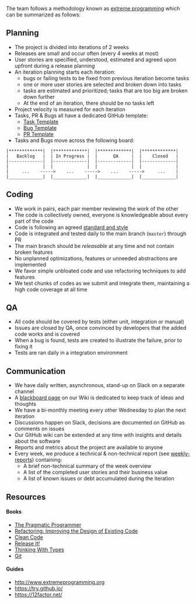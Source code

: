 The team follows a methodology known as [extreme programming][xp] which can be summarized as follows:

## Planning

- The project is divided into iterations of 2 weeks
- Releases are small and occur often (every 4 weeks at most)
- User stories are specified, understood, estimated and agreed upon upfront during a release planning
- An iteration planning starts each iteration:
    - bugs or failing tests to be fixed from previous iteration become tasks
    - one or more user stories are selected and broken down into tasks 
    - tasks are estimated and prioritized; tasks that are too big are broken down further
    - At the end of an iteration, there should be no tasks left 
- Project velocity is measured for each iteration
- Tasks, PR & Bugs all have a dedicated GitHub template:
    - [Task Template](https://github.com/input-output-hk/cardano-wallet/blob/master/.github/ISSUE_TEMPLATE/task.md)
    - [Bug Template](https://github.com/input-output-hk/cardano-wallet/blob/master/.github/ISSUE_TEMPLATE/bug.md)
    - [PR Template](https://github.com/input-output-hk/cardano-wallet/blob/master/.github/PULL_REQUEST_TEMPLATE.md)
- Tasks and Bugs move across the following board:

```
|*************|  |*************|  |*************|  |*************|
|   Backlog   |  | In Progress |  |      QA     |  |    Closed   |
|-------------|  |-------------|  |-------------|  |-------------|
|             |  |             |  |             |  |             |
|     ...    ----->    ...    ----->    ...    ----->     ...    |
|_____________|  |_____________|  |_____________|  |_____________|
```


## Coding

- We work in pairs, each pair member reviewing the work of the other
- The code is collectively owned, everyone is knowledgeable about every part of the code
- Code is following an agreed [standard and style][styleguide]
- Code is integrated and tested daily to the main branch (`master`) through PR
- The main branch should be _releasable_ at any time and not contain broken features
- No unplanned optimizations, features or unneeded abstractions are implemented
- We favor simple unbloated code and use refactoring techniques to add features 
- We test chunks of codes as we submit and integrate them, maintaining a high code coverage at all time

## QA 

- All code should be covered by tests (either unit, integration or manual) 
- Issues are closed by QA, once convinced by developers that the added code works and is covered
- When a bug is found, tests are created to illustrate the failure, prior to fixing it
- Tests are ran daily in a integration environment


## Communication

- We have daily written, asynchronous, stand-up on Slack on a separate channel
- A [blackboard page][blackboard] on our Wiki is dedicated to keep track of ideas and thoughts
- We have a bi-monthly meeting every other Wednesday to plan the next iteration
- Discussions happen on Slack, decisions are documented on GitHub as comments on issues
- Our GitHub wiki can be extended at any time with insights and details about the software
- Reports and metrics about the project are available to anyone
- Every week, we produce a technical & non-technical report (see [weekly-reports](https://github.com/input-output-hk/cardano-wallet/tree/weekly-reports)) containing:
    - A brief non-technical summary of the week overview
    - A list of the completed user stories and their business value
    - A list of known issues or debt accumulated during the iteration

## Resources

#### Books

- [The Pragmatic Programmer](https://www.amazon.com/Pragmatic-Programmer-Journeyman-Master/dp/020161622X/) 
- [Refactoring: Improving the Design of Existing Code](https://www.amazon.com/Refactoring-Improving-Existing-Addison-Wesley-Signature/dp/0134757599/)
- [Clean Code](https://www.amazon.com/Clean-Code-Handbook-Software-Craftsmanship/dp/0132350882/)
- [Release It!](https://www.amazon.com/Release-Design-Deploy-Production-Ready-Software/dp/1680502395/)
- [Thinking With Types](https://leanpub.com/thinking-with-types/)
- [Git](https://www.amazon.com/Version-Control-Git-collaborative-development/dp/1449316387/)

#### Guides

- http://www.extremeprogramming.org
- https://try.github.io/
- https://12factor.net/


[styleguide]: https://github.com/input-output-hk/cardano-wallet/wiki/Coding-Standards
[blackboard]: https://github.com/input-output-hk/cardano-wallet/wiki/Blackboard
[xp]: http://www.extremeprogramming.org